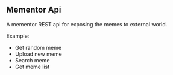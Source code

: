 ## Mementor Api 

A mementor REST api for exposing the memes to external world.

Example: 
- Get random meme
- Upload new meme
- Search meme
- Get meme list
